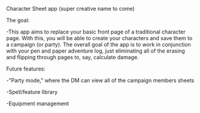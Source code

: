 Character Sheet app (super creative name to come)

The goal:

-This app aims to replace your basic front page of a traditional character page. With this, you will be able to create your characters and save them to a campaign (or party). The overall goal of the app is to work in conjunction with your pen and paper adventure log, just eliminating all of the erasing and flipping through pages to, say, calculate damage.  

Future features:

-"Party mode," where the DM can view all of the campaign members sheets

-Spell/feature library

-Equipment management
